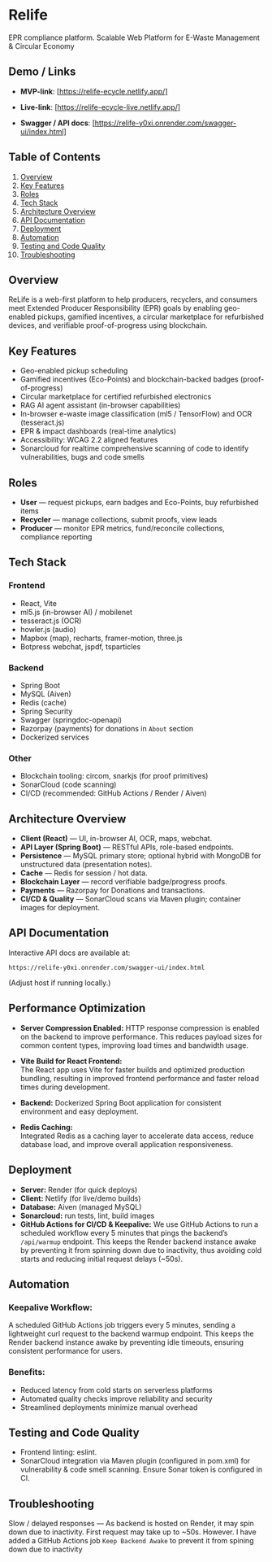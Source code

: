 # Relife

EPR compliance platform. Scalable Web Platform for E-Waste Management & Circular Economy

## Demo / Links

- **MVP-link**: [https://relife-ecycle.netlify.app/]

- **Live-link**: [https://relife-ecycle-live.netlify.app/]

- **Swagger / API docs**: [https://relife-y0xi.onrender.com/swagger-ui/index.html]

## Table of Contents
1. [Overview](#overview)
2. [Key Features](#key-features)
3. [Roles](#roles)
4. [Tech Stack](#tech-stack)
5. [Architecture Overview](#architecture-overview)
6. [API Documentation](#api-documentation)
7. [Deployment](#deployment)
8. [Automation](#automation)
9. [Testing and Code Quality](#testing-and-code-quality)
10. [Troubleshooting](#troubleshooting)

## Overview

ReLife is a web-first platform to help producers, recyclers, and consumers meet Extended Producer Responsibility (EPR) goals by enabling geo-enabled pickups, gamified incentives, a circular marketplace for refurbished devices, and verifiable proof-of-progress using blockchain.

## Key Features
- Geo-enabled pickup scheduling
- Gamified incentives (Eco-Points) and blockchain-backed badges (proof-of-progress)
- Circular marketplace for certified refurbished electronics
- RAG AI agent assistant (in-browser capabilities)
- In-browser e-waste image classification (ml5 / TensorFlow) and OCR (tesseract.js)
- EPR & impact dashboards (real-time analytics)
- Accessibility: WCAG 2.2 aligned features
- Sonarcloud for realtime comprehensive scanning of code to identify vulnerabilities, bugs and code smells

## Roles
- **User** — request pickups, earn badges and Eco-Points, buy refurbished items
- **Recycler** — manage collections, submit proofs, view leads
- **Producer** — monitor EPR metrics, fund/reconcile collections, compliance reporting

## Tech Stack
### Frontend
- React, Vite
- ml5.js (in-browser AI) / mobilenet
- tesseract.js (OCR)
- howler.js (audio)
- Mapbox (map), recharts, framer-motion, three.js
- Botpress webchat, jspdf, tsparticles

### Backend
- Spring Boot
- MySQL (Aiven)
- Redis (cache)
- Spring Security
- Swagger (springdoc-openapi)
- Razorpay (payments) for donations in `About` section
- Dockerized services

### Other
- Blockchain tooling: circom, snarkjs (for proof primitives)
- SonarCloud (code scanning)
- CI/CD (recommended: GitHub Actions / Render / Aiven)

## Architecture Overview
- **Client (React)** — UI, in-browser AI, OCR, maps, webchat.
- **API Layer (Spring Boot)** — RESTful APIs, role-based endpoints.
- **Persistence** — MySQL primary store; optional hybrid with MongoDB for unstructured data (presentation notes).
- **Cache** — Redis for session / hot data.
- **Blockchain Layer** — record verifiable badge/progress proofs.
- **Payments** — Razorpay for Donations and transactions.
- **CI/CD & Quality** — SonarCloud scans via Maven plugin; container images for deployment.

## API Documentation
Interactive API docs are available at:
```
https://relife-y0xi.onrender.com/swagger-ui/index.html
```
(Adjust host if running locally.)

## Performance Optimization

- **Server Compression Enabled:** HTTP response compression is enabled on the backend to improve performance.
This reduces payload sizes for common content types, improving load times and bandwidth usage.

- **Vite Build for React Frontend:**  
The React app uses Vite for faster builds and optimized production bundling, resulting in improved frontend performance and faster reload times during development.

- **Backend:** Dockerized Spring Boot application for consistent environment and easy deployment.

- **Redis Caching:**  
  Integrated Redis as a caching layer to accelerate data access, reduce database load, and improve overall application responsiveness. 

## Deployment
- **Server:** Render (for quick deploys)
- **Client:** Netlify (for live/demo builds)
- **Database:** Aiven (managed MySQL)
- **Sonarcloud:** run tests, lint, build images
- **GitHub Actions for CI/CD & Keepalive:**
We use GitHub Actions to run a scheduled workflow every 5 minutes that pings the backend’s `/api/warmup` endpoint. This keeps the Render backend instance awake by preventing it from spinning down due to inactivity, thus avoiding cold starts and reducing initial request delays (~50s).

## Automation

### Keepalive Workflow:
A scheduled GitHub Actions job triggers every 5 minutes, sending a lightweight curl request to the backend warmup endpoint. This keeps the Render backend instance awake by preventing idle timeouts, ensuring consistent performance for users.

### Benefits:
- Reduced latency from cold starts on serverless platforms
- Automated quality checks improve reliability and security
- Streamlined deployments minimize manual overhead

## Testing and Code Quality
- Frontend linting: eslint.
- SonarCloud integration via Maven plugin (configured in pom.xml) for vulnerability & code smell scanning. Ensure Sonar token is configured in CI.

## Troubleshooting
Slow / delayed responses — As backend is hosted on Render, it may spin down due to inactivity. First request may take up to ~50s. However. I have added a GitHub Actions job `Keep Backend Awake` to prevent it from spining down due to inactivity
